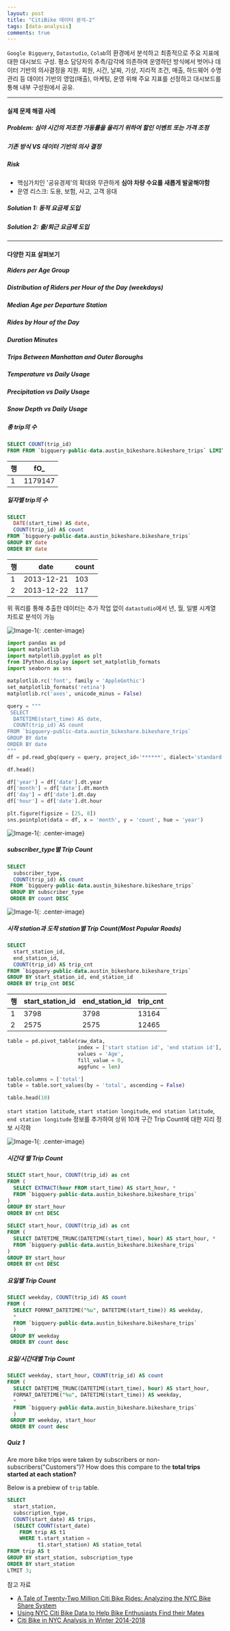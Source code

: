 ```yaml
---
layout: post
title: "CitiBike 데이터 분석-2"
tags: [data-analysis]
comments: true
---
```


`Google Bigquery`, `Datastudio`, `Colab`의 환경에서 분석하고 최종적으로 주요 지표에 대한 대시보드 구성. 평소 담당자의 추측/감각에 의존하여 운영하던 방식에서 벗어나 데이터 기반의 의사결정을 지원. 회원, 시간, 날짜, 기상, 지리적 조건, 매출, 하드웨어 수명 관리 등 데이터 기반의 영업(매출), 마케팅, 운영 위해 주요 지표를 선정하고 대시보드를 통해 내부 구성원에서 공유.

----
#### 실제 문제 해결 사례
##### Problem: 심야 시간의 저조한 가동률을 올리기 위하여 할인 이벤트 또는 가격 조정
##### 기존 방식 VS 데이터 기반의 의사 결정
##### Risk
  - 핵심가치인 '공유경제'의 확대와 무관하게 **심야 차량 수요를 새롭게 발굴해야함**
  - 운영 리스크: 도용, 보험, 사고, 고객 응대  

##### Solution 1: 동적 요금제 도입
##### Solution 2: 출/퇴근 요금제 도입

----
#### 다양한 지표 살펴보기
##### Riders per Age Group
##### Distribution of Riders per Hour of the Day (weekdays)
##### Median Age per Departure Station
##### Rides by Hour of the Day
##### Duration Minutes
##### Trips Between Manhattan and Outer Boroughs
##### Temperature vs Daily Usage
##### Precipitation vs Daily Usage
##### Snow Depth vs Daily Usage


##### 총 trip의 수

```sql
SELECT COUNT(trip_id)
FROM FROM `bigquery-public-data.austin_bikeshare.bikeshare_trips` LIMIT 1000
```

| 행 | fO_     |
|----|---------|
| 1  | 1179147 |


##### 일자별 trip의 수
```sql
SELECT 
  DATE(start_time) AS date,
  COUNT(trip_id) AS count
FROM `bigquery-public-data.austin_bikeshare.bikeshare_trips`
GROUP BY date
ORDER BY date
```

| 행 | date       | count |
|----|------------|-------|
| 1  | 2013-12-21 | 103   |
| 2  | 2013-12-22 | 117   |

위 쿼리를 통해 추출한 데이터는 추가 작업 없이 `datastudio`에서 년, 월, 일별 시계열 차트로 분석이 가능

![Image-1](../images/2019-11-20-Citibike-Data-Analysis-1.png){: .center-image}

```python
import pandas as pd
import matplotlib
import matplotlib.pyplot as plt
from IPython.display import set_matplotlib_formats
import seaborn as sns

matplotlib.rc('font', family = 'AppleGothic')
set_matplotlib_formats('retina')
matplotlib.rc('axes', unicode_minus = False)
```

```python
query = """
 SELECT 
  DATETIME(start_time) AS date,
  COUNT(trip_id) AS count
FROM `bigquery-public-data.austin_bikeshare.bikeshare_trips`
GROUP BY date
ORDER BY date
"""
df = pd.read_gbq(query = query, project_id='******', dialect='standard')

df.head()
```

```python
df['year'] = df['date'].dt.year
df['month'] = df['date'].dt.month
df['day'] = df['date'].dt.day
df['hour'] = df['date'].dt.hour

plt.figure(figsize = [25, 8])
sns.pointplot(data = df, x = 'month', y = 'count', hue = 'year')
```

![Image-1](../images/2019-11-20-Citibike-Data-Analysis-3.png){: .center-image}


##### subscriber_type별 Trip Count

```sql
SELECT 
  subscriber_type,
  COUNT(trip_id) AS count
 FROM `bigquery-public-data.austin_bikeshare.bikeshare_trips`
 GROUP BY subscriber_type
 ORDER BY count DESC
 ```

![Image-1](../images/2019-11-20-Citibike-Data-Analysis-2.png){: .center-image}

##### 시작 station과 도착 station별 Trip Count(Most Popular Roads)
```sql
SELECT 
  start_station_id,
  end_station_id,
  COUNT(trip_id) AS trip_cnt
FROM `bigquery-public-data.austin_bikeshare.bikeshare_trips`
GROUP BY start_station_id, end_station_id
ORDER BY trip_cnt DESC
```

| 행 | start_station_id | end_station_id | trip_cnt |
|----|------------------|----------------|----------|
| 1  | 3798             | 3798           | 13164    |
| 2  | 2575             | 2575           | 12465    |

```python
table = pd.pivot_table(raw_data, 
                       index = ['start station id', 'end station id'], 
                       values = 'Age', 
                       fill_value = 0, 
                       aggfunc = len)

table.columns = ['total']
table = table.sort_values(by = 'total', ascending = False)

table.head(10)
```

`start station latitude`, `start station longitude`, `end station latitude`, `end station longitude` 정보를 추가하여 상위 10개 구간 Trip Count에 대한 지리 정보 시각화

![Image-1](../images/2019-11-20-Citibike-Data-Analysis-4.png){: .center-image}


##### 시간대 별 Trip Count
```sql
SELECT start_hour, COUNT(trip_id) as cnt
FROM (
  SELECT EXTRACT(hour FROM start_time) AS start_hour, *
  FROM `bigquery-public-data.austin_bikeshare.bikeshare_trips`
)
GROUP BY start_hour
ORDER BY cnt DESC
```

```sql
SELECT start_hour, COUNT(trip_id) as cnt
FROM (
  SELECT DATETIME_TRUNC(DATETIME(start_time), hour) AS start_hour, *
  FROM `bigquery-public-data.austin_bikeshare.bikeshare_trips`
)
GROUP BY start_hour
ORDER BY cnt DESC
```

##### 요일별 Trip Count
```sql
SELECT weekday, COUNT(trip_id) AS count
FROM (
  SELECT FORMAT_DATETIME("%u", DATETIME(start_time)) AS weekday,
  *
  FROM `bigquery-public-data.austin_bikeshare.bikeshare_trips` 
  )
 GROUP BY weekday
 ORDER BY count desc
 ```


##### 요일/시간대별 Trip Count
```sql
SELECT weekday, start_hour, COUNT(trip_id) AS count
FROM (
  SELECT DATETIME_TRUNC(DATETIME(start_time), hour) AS start_hour,
  FORMAT_DATETIME("%u", DATETIME(start_time)) AS weekday,
  *
  FROM `bigquery-public-data.austin_bikeshare.bikeshare_trips` 
  )
 GROUP BY weekday, start_hour
 ORDER BY count desc
 ```

##### Quiz 1
Are more bike trips were taken by subscribers or non-subscribers("Customers")? How does this compare to the **total trips started at each station?**

Below is a prebiew of `trip` table.

```sql
SELECT
  start_station,
  subscription_type,
  COUNT(start_date) AS trips,
  (SELECT COUNT(start_date)
    FROM trip AS t1
    WHERE t.start_station =
          t1.start_station) AS station_total
FROM trip AS t
GROUP BY start_station, subscription_type
ORDER BY start_station
LTMIT 3;
```



참고 자료
- [A Tale of Twenty-Two Million Citi Bike Rides: Analyzing the NYC Bike Share System](https://toddwschneider.com/posts/a-tale-of-twenty-two-million-citi-bikes-analyzing-the-nyc-bike-share-system/)
- [Using NYC Citi Bike Data to Help Bike Enthusiasts Find their Mates](https://medium.com/@clairekeser/using-nyc-citi-bike-data-to-help-bike-enthusiasts-find-their-mates-70a661c098f1)
- [Citi Bike in NYC Analysis in Winter 2014-2018](https://public.tableau.com/profile/nami.tokunaga8823#!/vizhome/citibikeAnalysis/citibikeAnalysis)
